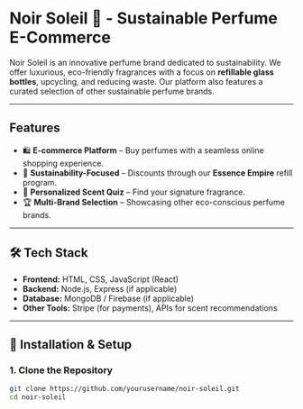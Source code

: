 # Noir Soleil 🌿 - Sustainable Perfume E-Commerce  

Noir Soleil is an innovative perfume brand dedicated to sustainability. We offer luxurious, eco-friendly fragrances with a focus on **refillable glass bottles**, upcycling, and reducing waste. Our platform also features a curated selection of other sustainable perfume brands.  

---

##  Features  
- 🛍 **E-commerce Platform** – Buy perfumes with a seamless online shopping experience.  
- 🌱 **Sustainability-Focused** – Discounts through our **Essence Empire** refill program.  
- 🔬 **Personalized Scent Quiz** – Find your signature fragrance.  
- 🏆 **Multi-Brand Selection** – Showcasing other eco-conscious perfume brands.  

---

## 🛠️ Tech Stack  
- **Frontend:** HTML, CSS, JavaScript (React)  
- **Backend:** Node.js, Express (if applicable)  
- **Database:** MongoDB / Firebase (if applicable)  
- **Other Tools:** Stripe (for payments), APIs for scent recommendations  

---

## 🚀 Installation & Setup  

### **1. Clone the Repository**  
```sh
git clone https://github.com/yourusername/noir-soleil.git
cd noir-soleil
